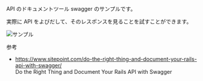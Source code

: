 

API のドキュメントツール swagger のサンプルです。  

実際に API をよびだして、そのレスポンスを見ることを試すことができます。

![サンプル](./swagger.gif "サンプル")

参考
- https://www.sitepoint.com/do-the-right-thing-and-document-your-rails-api-with-swagger/  
Do the Right Thing and Document Your Rails API with Swagger  
